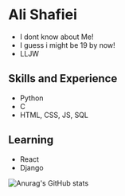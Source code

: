 # Ali Shafiei

* I dont know about Me!
* I guess i might be 19 by now!
* LLJW 
 
## Skills and Experience
* Python
* C 
* HTML, CSS, JS, SQL

## Learning 
* React 
* Django

![Anurag's GitHub stats](https://github-readme-stats.vercel.app/api?username=969ali969&theme=radical)
